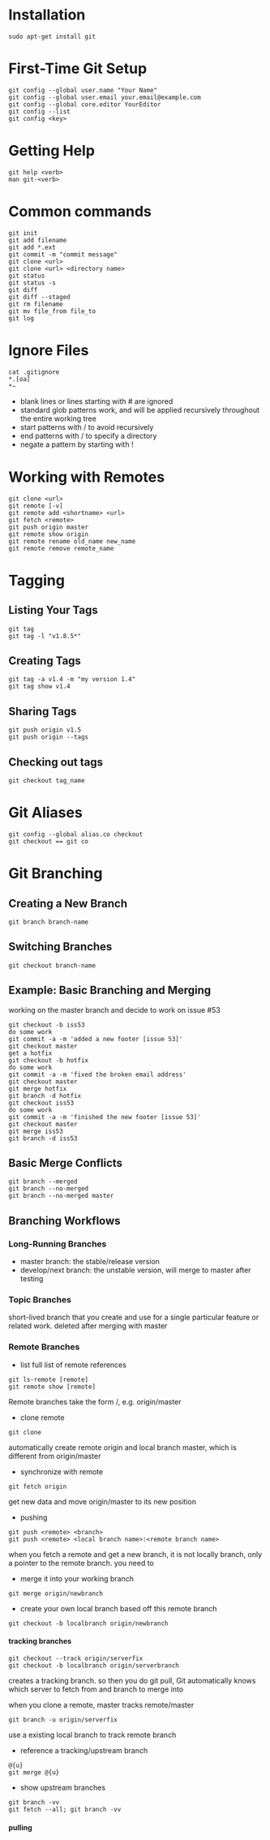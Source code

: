# Installation
```
sudo apt-get install git
```
# First-Time Git Setup
```
git config --global user.name "Your Name"
git config --global user.email your.email@example.com
git config --global core.editor YourEditor
git config --list
git config <key>
```
# Getting Help
```
git help <verb>
man git-<verb>
```
# Common commands
```
git init
git add filename
git add *.ext
git commit -m "commit message"
git clone <url>
git clone <url> <directory name>
git status
git status -s
git diff
git diff --staged
git rm filename
git mv file_from file_to
git log
```
# Ignore Files
```
cat .gitignore
*.[oa]
*~
```
* blank lines or lines starting with # are ignored
* standard glob patterns work, and will be applied recursively throughout the entire working tree
* start patterns with / to avoid recursively
* end patterns with / to specify a directory
* negate a pattern by starting with !

# Working with Remotes
```
git clone <url>
git remote [-v]
git remote add <shortname> <url>
git fetch <remote>
git push origin master
git remote show origin
git remote rename old_name new_name
git remote remove remote_name
```
# Tagging

## Listing Your Tags
```
git tag
git tag -l "v1.8.5*"
```

## Creating Tags
```
git tag -a v1.4 -m "my version 1.4"
git tag show v1.4
```

## Sharing Tags
```
git push origin v1.5
git push origin --tags
```
## Checking out tags
```
git checkout tag_name
```

# Git Aliases
```
git config --global alias.co checkout
git checkout == git co
```

# Git Branching

## Creating a New Branch
```
git branch branch-name
```

## Switching Branches
```
git checkout branch-name
```
## Example: Basic Branching and Merging
working on the master branch and decide to work on issue #53
```
git checkout -b iss53
do some work
git commit -a -m 'added a new footer [issue 53]'
git checkout master
get a hotfix
git checkout -b hotfix
do some work
git commit -a -m 'fixed the broken email address'
git checkout master
git merge hotfix
git branch -d hotfix
git checkout iss53
do some work
git commit -a -m 'finished the new footer [issue 53]'
git checkout master
git merge iss53
git branch -d iss53
```

## Basic Merge Conflicts
```
git branch --merged
git branch --no-merged
git branch --no-merged master
```

## Branching Workflows
### Long-Running Branches
* master branch: the stable/release version
* develop/next branch: the unstable version, will merge to master after testing
### Topic Branches
short-lived branch that you create and use for a single particular feature or related work. deleted after merging with master

### Remote Branches
* list full list of remote references
```
git ls-remote [remote]
git remote show [remote]
```
Remote branches take the form <remote>/<branch>, e.g. origin/master

* clone remote
``` 
git clone
```
automatically create remote origin and local branch master, which is different from origin/master

* synchronize with remote
```
git fetch origin
```
get new data and move origin/master to its new position

* pushing
```
git push <remote> <branch>
git push <remote> <local branch name>:<remote branch name>
```
when you fetch a remote and get a new branch, it is not locally branch, only a pointer to the remote branch. you need to
* merge it into your working branch
```
git merge origin/newbranch
```
* create your own local branch based off this remote branch
```
git checkout -b localbranch origin/newbranch
```

#### tracking branches
```
git checkout --track origin/serverfix
git checkout -b localbranch origin/serverbranch
```
creates a tracking branch. so then you do git pull, Git automatically knows which server to fetch from and branch to merge into

when you clone a remote, master tracks remote/master
```
git branch -u origin/serverfix
```
use a existing local branch to track remote branch

* reference a tracking/upstream branch
```
@{u}
git merge @{u}
```
* show upstream branches
```
git branch -vv
git fetch --all; git branch -vv
```
#### pulling






